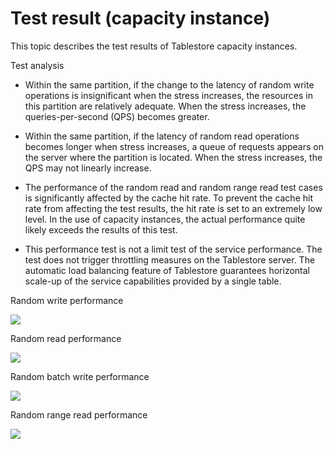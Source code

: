 # Test result \(capacity instance\)

This topic describes the test results of Tablestore capacity instances.

Test analysis

-   Within the same partition, if the change to the latency of random write operations is insignificant when the stress increases, the resources in this partition are relatively adequate. When the stress increases, the queries-per-second \(QPS\) becomes greater.

-   Within the same partition, if the latency of random read operations becomes longer when stress increases, a queue of requests appears on the server where the partition is located. When the stress increases, the QPS may not linearly increase.

-   The performance of the random read and random range read test cases is significantly affected by the cache hit rate. To prevent the cache hit rate from affecting the test results, the hit rate is set to an extremely low level. In the use of capacity instances, the actual performance quite likely exceeds the results of this test.

-   This performance test is not a limit test of the service performance. The test does not trigger throttling measures on the Tablestore server. The automatic load balancing feature of Tablestore guarantees horizontal scale-up of the service capabilities provided by a single table.


Random write performance

![](https://static-aliyun-doc.oss-accelerate.aliyuncs.com/assets/img/20498/153976685112033_en-US.png)

Random read performance

![](https://static-aliyun-doc.oss-accelerate.aliyuncs.com/assets/img/20498/153976685112034_en-US.png)

Random batch write performance

![](https://static-aliyun-doc.oss-accelerate.aliyuncs.com/assets/img/20498/153976685112035_en-US.png)

Random range read performance

![](https://static-aliyun-doc.oss-accelerate.aliyuncs.com/assets/img/20498/153976685112036_en-US.png)


